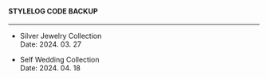 <h4>STYLELOG CODE BACKUP</h4>  
<hr />
<ul>
  <li>
    <p>
      Silver Jewelry Collection
      <br />
      Date: 2024. 03. 27
    </p>
  </li>
  <li>
    <p>
      Self Wedding Collection
      <br />
      Date: 2024. 04. 18
    </p>
  </li>
</ul>

